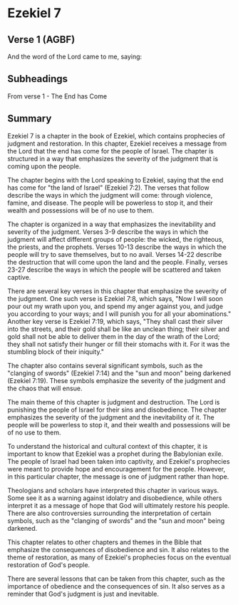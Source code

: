 # Ezekiel 7

## Verse 1 (AGBF)

And the word of the Lord came to me, saying:

## Subheadings

From verse 1 - The End has Come

## Summary

Ezekiel 7 is a chapter in the book of Ezekiel, which contains prophecies of judgment and restoration. In this chapter, Ezekiel receives a message from the Lord that the end has come for the people of Israel. The chapter is structured in a way that emphasizes the severity of the judgment that is coming upon the people.

The chapter begins with the Lord speaking to Ezekiel, saying that the end has come for "the land of Israel" (Ezekiel 7:2). The verses that follow describe the ways in which the judgment will come: through violence, famine, and disease. The people will be powerless to stop it, and their wealth and possessions will be of no use to them.

The chapter is organized in a way that emphasizes the inevitability and severity of the judgment. Verses 3-9 describe the ways in which the judgment will affect different groups of people: the wicked, the righteous, the priests, and the prophets. Verses 10-13 describe the ways in which the people will try to save themselves, but to no avail. Verses 14-22 describe the destruction that will come upon the land and the people. Finally, verses 23-27 describe the ways in which the people will be scattered and taken captive.

There are several key verses in this chapter that emphasize the severity of the judgment. One such verse is Ezekiel 7:8, which says, "Now I will soon pour out my wrath upon you, and spend my anger against you, and judge you according to your ways; and I will punish you for all your abominations." Another key verse is Ezekiel 7:19, which says, "They shall cast their silver into the streets, and their gold shall be like an unclean thing; their silver and gold shall not be able to deliver them in the day of the wrath of the Lord; they shall not satisfy their hunger or fill their stomachs with it. For it was the stumbling block of their iniquity."

The chapter also contains several significant symbols, such as the "clanging of swords" (Ezekiel 7:14) and the "sun and moon" being darkened (Ezekiel 7:19). These symbols emphasize the severity of the judgment and the chaos that will ensue.

The main theme of this chapter is judgment and destruction. The Lord is punishing the people of Israel for their sins and disobedience. The chapter emphasizes the severity of the judgment and the inevitability of it. The people will be powerless to stop it, and their wealth and possessions will be of no use to them.

To understand the historical and cultural context of this chapter, it is important to know that Ezekiel was a prophet during the Babylonian exile. The people of Israel had been taken into captivity, and Ezekiel's prophecies were meant to provide hope and encouragement for the people. However, in this particular chapter, the message is one of judgment rather than hope.

Theologians and scholars have interpreted this chapter in various ways. Some see it as a warning against idolatry and disobedience, while others interpret it as a message of hope that God will ultimately restore his people. There are also controversies surrounding the interpretation of certain symbols, such as the "clanging of swords" and the "sun and moon" being darkened.

This chapter relates to other chapters and themes in the Bible that emphasize the consequences of disobedience and sin. It also relates to the theme of restoration, as many of Ezekiel's prophecies focus on the eventual restoration of God's people.

There are several lessons that can be taken from this chapter, such as the importance of obedience and the consequences of sin. It also serves as a reminder that God's judgment is just and inevitable.